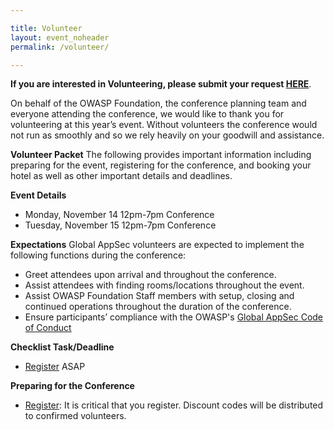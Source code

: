 ```yaml
---

title: Volunteer
layout: event_noheader
permalink: /volunteer/

---
```


**If you are interested in Volunteering, please submit your request [HERE](https://owasp.wufoo.com/forms/z10nvp4f0cet8h4/)**.

On behalf of the OWASP Foundation, the conference planning team and everyone attending the conference, we would like to thank you for volunteering at this year’s event. Without volunteers the conference would not run as smoothly and so we rely heavily on your goodwill and assistance.

**Volunteer Packet**
The following provides important information including preparing for the event, registering for the conference, and booking your hotel as well as other important details and deadlines.

**Event Details**
+ Monday, November 14 12pm-7pm Conference
+ Tuesday, November 15 12pm-7pm Conference

**Expectations**
Global AppSec volunteers are expected to implement the following functions during the conference:
+ Greet attendees upon arrival and throughout the conference.
+ Assist attendees with finding rooms/locations throughout the event.
+ Assist OWASP Foundation Staff members with setup, closing and continued operations throughout the duration of the conference.
+ Ensure participants’ compliance with the OWASP's [Global AppSec Code of Conduct](https://sf.globalappsec.org/event/codeofconduct/) 

**Checklist Task/Deadline**
+ [Register]() ASAP

**Preparing for the Conference**
+ [Register](): It is critical that you register. Discount codes will be distributed to confirmed volunteers.

